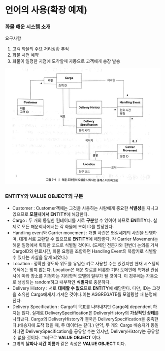 # 언어의 사용(확장 예제)

### 화물 해운 시스템 소개

요구사항 

1. 고객 화물의 주요 처리상황 추적
2. 화물 사전 예약
3. 화물이 일정한 지점에 도착할때 자동으로 고객에게 송장 발송

![class diagram](cargo-class-diagram.png)

### ENTITY와 VALUE OBJECT의 구분

- Customer : Customer객체는 그것을 사용하는 사람에게 중요한 **식별성**을 지니고 있으므로 **모델내에서 ENTITY**에 해당한다.
- Cargo : 두 개의 동일한 컨테이너를 서로 **구분**할 수 있어야 하므로 **ENTITY**다. 실제로 모든 해운회사에서는 각 화물에 조회 ID를 할당한다.
- Handling event와 Carrier movement : 개별 사건은 현실세계의 사건을 반영하며, 대개 서로 교환할 수 없으므로 **ENTITY**에 해당한다. 각 Carrier Movement는 해운 일정에서 획득한 코드로 식별될 것이다. (도메인 전문가와 한번더 논의를 거쳐 CargoID와 완료시간, 화물 요형을 조합하면 Handling Event의 복합키로 식별할 수 있다는 사실을 알게 되었다.)
- Location : 정확한 경도와 위도를 유일한 키로 사용할 수는 있겠지만 현재 시스템의 목적에는 맞지 않는다. Location은 해운 항로를 비롯한 기타 도메인에 특화된 관심사에 따라 장소를 지정하는 지리학적 모델의 일부가 될 것이다. 이 경우에는 자동으로 생성되는 random하고 내부적인 **식별자**로 충분하다.
- Delivery History : 서로 **대체할 수 없으**므로 **ENTITY**에 해당한다. 다만, ID는 그것을 소유한 Cargo에게서 가져온 것이다.이는 AGGREGATE를 모델링할 때 분명해진다.
- Delivery Specification : Cargo의 목표를 나타내지만 Cargo에 dependent 하지는 않다. 실제로 DeliverySpecification은  DeliveryHistory의 **가상적인 상태**를 나타낸다. Cargo의 DeliveryHistory가 결국은 DeliverySpecification을 충족한다.(배송지에 도착 했을 때, 두 데이터는 같다.) 
만약, 두 개의 Cargo 배송지가 동일하다면 DeliverySpecification을 공유할 수는 있지만, DeliveryHistory는 공유할 수 없을 것이다. 그러므로 **VALUE OBJECT** 이다.
- 그밖의 **날짜나 시간 이름**과 같은 속성은 **VALUE OBJECT** 이다.








